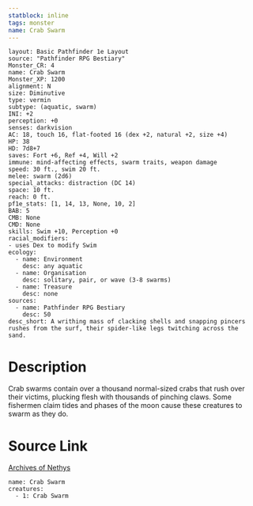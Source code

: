 ```yaml
---
statblock: inline
tags: monster
name: Crab Swarm
---
```

```statblock
layout: Basic Pathfinder 1e Layout
source: "Pathfinder RPG Bestiary"
Monster_CR: 4
name: Crab Swarm
Monster_XP: 1200
alignment: N
size: Diminutive
type: vermin
subtype: (aquatic, swarm)
INI: +2
perception: +0
senses: darkvision
AC: 18, touch 16, flat-footed 16 (dex +2, natural +2, size +4)
HP: 38
HD: 7d8+7
saves: Fort +6, Ref +4, Will +2
immune: mind-affecting effects, swarm traits, weapon damage
speed: 30 ft., swim 20 ft.
melee: swarm (2d6)
special_attacks: distraction (DC 14)
space: 10 ft.
reach: 0 ft.
pf1e_stats: [1, 14, 13, None, 10, 2]
BAB: 5
CMB: None
CMD: None
skills: Swim +10, Perception +0
racial_modifiers:
- uses Dex to modify Swim
ecology:
  - name: Environment
    desc: any aquatic
  - name: Organisation
    desc: solitary, pair, or wave (3-8 swarms)
  - name: Treasure
    desc: none
sources:
  - name: Pathfinder RPG Bestiary
    desc: 50
desc_short: A writhing mass of clacking shells and snapping pincers rushes from the surf, their spider-like legs twitching across the sand.
```
# Description
Crab swarms contain over a thousand normal-sized crabs that rush over their victims, plucking flesh with thousands of pinching claws. Some fishermen claim tides and phases of the moon cause these creatures to swarm as they do.
# Source Link
[Archives of Nethys](https://aonprd.com/MonsterDisplay.aspx?ItemName=Crab%20Swarm)
```encounter-table
name: Crab Swarm
creatures:
  - 1: Crab Swarm
```

